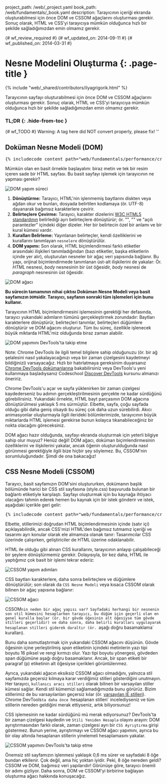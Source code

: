 project_path: /web/_project.yaml
book_path: /web/fundamentals/_book.yaml
description: Tarayıcının içeriği ekranda oluşturabilmesi için önce DOM ve CSSOM ağaçlarını oluşturması gerekir. Sonuç olarak, HTML ve CSS'yi tarayıcıya mümkün olduğunca hızlı bir şekilde sağladığımızdan emin olmamız gerekir.

{# wf_review_required #}
{# wf_updated_on: 2014-09-11 #}
{# wf_published_on: 2014-03-31 #}

# Nesne Modelini Oluşturma {: .page-title }

{% include "web/_shared/contributors/ilyagrigorik.html" %}


Tarayıcının sayfayı oluşturabilmesi için önce DOM ve CSSOM ağaçlarını oluşturması gerekir. Sonuç olarak, HTML ve CSS'yi tarayıcıya mümkün olduğunca hızlı bir şekilde sağladığımızdan emin olmamız gerekir.



### TL;DR {: .hide-from-toc }
{# wf_TODO #}
Warning: A tag here did NOT convert properly, please fix! ''


## Doküman Nesne Modeli (DOM)


<pre class="prettyprint">
{% includecode content_path="web/fundamentals/performance/critical-rendering-path/_code/basic_dom.html" region_tag="full" adjust_indentation="auto" %}
</pre>

Mümkün olan en basit örnekle başlayalım: biraz metin ve tek bir resim içeren sade bir HTML sayfası. Bu basit sayfayı işlemek için tarayıcının ne yapması gerekir?

<img src="images/full-process.png" alt="DOM yapım süreci">

1. **Dönüştürme:** Tarayıcı, HTML'nin işlenmemiş baytlarını diskten veya ağdan okur ve bunları, dosyada belirtilen kodlamaya (ör. UTF-8) dayanarak bağımsız karakterlere çevirir.
1. **Belirteçlere Çevirme:** Tarayıcı, karakter dizelerini [W3C HTML5 standardının](http://www.w3.org/TR/html5/) belirlediği ayrı belirteçlere dönüştürür; ör. "<html>", "<body>" ve "açılı parantezler" içindeki diğer dizeler. Her bir belirtecin özel bir anlamı ve bir kural kümesi vardır.
1. **Kuralları Belirleme:** Yayınlanan belirteçler, kendi özelliklerini ve kurallarını tanımlayan `nesnelere` dönüştürülür.
1. **DOM yapımı:** Son olarak, HTML biçimlendirmesi farklı etiketler arasındaki ilişkileri tanımladığından (bazı etiketler, başka etiketlerin içinde yer alır), oluşturulan nesneler bir ağaç veri yapısında bağlanır. Bu yapı, orijinal biçimlendirmede tanımlanan üst-alt ilişkilerini de yakalar: Ör. _HTML_ nesnesi, _body_ nesnesinin bir üst öğesidir, _body_ nesnesi de _paragraph_ nesnesinin üst öğesidir.

<img src="images/dom-tree.png" class="center" alt="DOM ağacı">

**Bu sürecin tamamının nihai çıktısı Doküman Nesne Modeli veya basit sayfamızın `DOM`sidir. Tarayıcı, sayfanın sonraki tüm işlemeleri için bunu kullanır.**

Tarayıcının HTML biçimlendirmesini işlemesinin gerektiği her defasında, tarayıcı yukarıdaki adımların tümünü gerçekleştirmek zorundadır: Baytları karakterlere dönüştürür, belirteçleri tanımlar, belirteçleri düğümlere dönüştürür ve DOM ağacını oluşturur. Tüm bu süreç, özellikle işlenecek büyük miktarda HTML'miz olduğunda biraz zaman alabilir.

<img src="images/dom-timeline.png" class="center" alt="DOM yapımını DevTools'ta takip etme">

Note: Chrome DevTools ile ilgili temel bilgilere sahip olduğunuzu (ör. bir ağ şelalesini nasıl yakalayacağınızı veya bir zaman çizelgesini kaydetmeyi bildiğinizi) varsayacağız. Hızlı bir hatırlatmaya gereksinim duyarsanız <a href='https://developer.chrome.com/devtools'>Chrome DevTools dokümanlarına</a> bakabilirsiniz veya DevTools'u yeni kullanmaya başladıysanız Codeschool <a href='http://discover-devtools.codeschool.com/'>Discover DevTools</a> kursunu almanızı öneririz.

Chrome DevTools'u açar ve sayfa yüklenirken bir zaman çizelgesi kaydederseniz bu adımın gerçekleştirilmesinin gerçekte ne kadar sürdüğünü görebilirsiniz. Yukarıdaki örnekte, HTML bayt parçasının DOM ağacına dönüştürülmesi yaklaşık 5 ms sürmüştür. Elbette, sayfa, çoğu sayfada olduğu gibi daha geniş olsaydı bu süreç çok daha uzun sürebilirdi. Akıcı animasyonlar oluşturmayla ilgili ilerideki bölümlerimizde, tarayıcının büyük miktarlarda HTML işlemesi gerekirse bunun kolayca tıkanabileceğiniz bir nokta olacağını göreceksiniz.

DOM ağacı hazır olduğunda, sayfayı ekranda oluşturmak için yeterli bilgiye sahip olur muyuz? Henüz değil! DOM ağacı, doküman biçimlendirmesinin özelliklerini ve ilişkilerini yakalar, ancak öğenin oluşturulduğunda nasıl görünmesi gerektiğiyle ilgili bize hiçbir şey söylemez. Bu, CSSOM'nin sorumluluğundadır. Şimdi de ona bakacağız!

## CSS Nesne Modeli (CSSOM)

Tarayıcı, basit sayfamızın DOM'sini oluştururken, dokümanın başlık bölümünde harici bir CSS stil sayfasına (style.css) başvuruda bulunan bir bağlantı etiketiyle karşılaştı. Sayfayı oluşturmak için bu kaynağa ihtiyacı olacağını tahmin ederek hemen bu kaynak için bir istek gönderir ve istek, aşağıdaki içerikle geri gelir:

<pre class="prettyprint">
{% includecode content_path="web/fundamentals/performance/critical-rendering-path/_code/style.css" region_tag="full"   adjust_indentation="auto" %}
</pre>

Elbette, stillerimizi doğrudan HTML biçimlendirmesinin içinde (satır içi) açıklayabilirdik, ancak CSS'mizi HTML'den bağımsız tutmamız içeriği ve tasarımı ayrı konular olarak ele almamıza olanak tanır: Tasarımcılar CSS üzerinde çalışırken, geliştiriciler de HTML üzerine odaklanabilir.

HTML ile olduğu gibi alınan CSS kurallarını, tarayıcının anlayıp çalışabileceği bir şeylere dönüştürmemiz gerekir. Dolayısıyla, bir kez daha, HTML ile yaptığımız çok basit bir işlemi tekrar ederiz:

<img src="images/cssom-construction.png" class="center" alt="CSSOM yapım adımları">

CSS baytları karakterlere, daha sonra belirteçlere ve düğümlere dönüştürülür; son olarak da `CSS Nesne Modeli` veya kısaca CSSOM olarak bilinen bir ağaç yapısına bağlanır:

<img src="images/cssom-tree.png" class="center" alt="CSSOM ağacı">

CSSOM`nin neden bir ağaç yapısı var? Sayfadaki herhangi bir nesnenin son stil kümesini hesaplarken tarayıcı, bu düğüm için geçerli olan en genel kuralla başlar (ör. bir gövde öğesinin alt öğesiyse tüm gövde stilleri geçerlidir) ve daha sonra, daha belirli kuralları uygulayarak hesaplanan stilleri giderek daraltır (ör. `aşağı doğru basamaklama` kuralları).

Bunu daha somutlaştırmak için yukarıdaki CSSOM ağacını düşünün. Gövde öğesinin içine yerleştirilmiş _span_ etiketinin içindeki metinlerin yazı tipi boyutu 16 piksel ve rengi kırmızı olur. Yazı tipi boyutu yönergesi, gövdeden span düğümüne aşağı doğru basamaklanır. Ancak, bir span etiketi bir paragraf (p) etiketinin alt öğesiyse içerikleri görüntülenmez.

Ayrıca, yukarıdaki ağacın eksiksiz CSSOM ağacı olmadığını, yalnızca stil sayfamızda geçersiz kılmaya karar verdiğimiz stilleri gösterdiğini unutmayın. Her tarayıcı, `kullanıcı aracı stilleri` olarak bilinen bir varsayılan stiller kümesi sağlar. Kendi stil kümemizi sağlamadığımızda bunu görürüz. Bizim stillerimiz de bu varsayılanları geçersiz kılar (ör. [varsayılan IE stilleri](http://www.iecss.com/)). Chrome DevTools`ta daha önce `hesaplanan stilleri` incelediyseniz ve tüm stillerin nereden geldiğini merak ettiyseniz, artık biliyorsunuz!

CSS işlemesinin ne kadar sürdüğünü mü merak ediyorsunuz? DevTools'ta bir zaman çizelgesi kaydedin ve `Stili Yeniden Hesapla` olayını arayın: DOM ayrıştırmasından farklı olarak, zaman çizelgesi ayrı bir `CSS Ayrıştırma` girişi göstermez. Bunun yerine, ayrıştırmayı ve CSSOM ağacı yapımını, ayrıca bu bir olay altında hesaplanan stillerin yinelemeli hesaplamasını yakalar.

<img src="images/cssom-timeline.png" class="center" alt="CSSOM yapımını DevTools'ta takip etme">

Önemsiz stil sayfamızın işlenmesi yaklaşık 0,6 ms sürer ve sayfadaki 8 öğe bundan etkilenir. Çok değil, ama hiç yoktan iyidir. Peki, 8 öğe nereden geldi? CSSOM ve DOM, bağımsız veri yapılarıdır! Görünüşe göre, tarayıcı önemli bir adımı gizliyor. Daha sonra, DOM ve CSSOM'yi birbirine bağlayan oluşturma ağacı hakkında konuşacağız.



